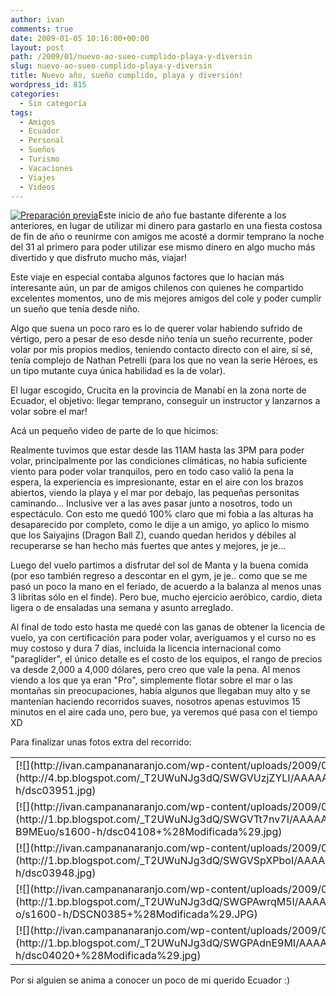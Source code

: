 ```yaml
---
author: ivan
comments: true
date: 2009-01-05 10:16:00+00:00
layout: post
path: /2009/01/nuevo-ao-sueo-cumplido-playa-y-diversin
slug: nuevo-ao-sueo-cumplido-playa-y-diversin
title: Nuevo año, sueño cumplido, playa y diversión!
wordpress_id: 815
categories:
  - Sin categoría
tags:
  - Amigos
  - Ecuador
  - Personal
  - Sueños
  - Turismo
  - Vacaciones
  - Viajes
  - Videos
---
```


[![Preparación previa](http://ivan.campananaranjo.com/wp-content/uploads/2009/01/dsc04008-Modificada.jpg)](http://1.bp.blogspot.com/_T2UWuNJg3dQ/SWF_0H2B-jI/AAAAAAAABQY/4AcwqseRYeA/s1600-h/dsc04008+%28Modificada%29.jpg)Este inicio de año fue bastante diferente a los anteriores, en lugar de utilizar mi dinero para gastarlo en una fiesta costosa de fin de año o reunirme con amigos me acosté a dormir temprano la noche del 31 al primero para poder utilizar ese mismo dinero en algo mucho más divertido y que disfruto mucho más, viajar!

Este viaje en especial contaba algunos factores que lo hacían más interesante aún, un par de amigos chilenos con quienes he compartido excelentes momentos, uno de mis mejores amigos del cole y poder cumplir un sueño que tenía desde niño.

Algo que suena un poco raro es lo de querer volar habiendo sufrido de vértigo, pero a pesar de eso desde niño tenía un sueño recurrente, poder volar por mis propios medios, teniendo contacto directo con el aire, sí sé, tenía complejo de Nathan Petrelli (para los que no vean la serie Héroes, es un tipo mutante cuya única habilidad es la de volar).

El lugar escogido, Crucita en la provincia de Manabí en la zona norte de Ecuador, el objetivo: llegar temprano, conseguir un instructor y lanzarnos a volar sobre el mar!

Acá un pequeño video de parte de lo que hicimos:

Realmente tuvimos que estar desde las 11AM hasta las 3PM para poder volar, principalmente por las condiciones climáticas, no había suficiente viento para poder volar tranquilos, pero en todo caso valió la pena la espera, la experiencia es impresionante, estar en el aire con los brazos abiertos, viendo la playa y el mar por debajo, las pequeñas personitas caminando... Inclusive ver a las aves pasar junto a nosotros, todo un espectáculo. Con esto me quedó 100% claro que mi fobia a las alturas ha desaparecido por completo, como le dije a un amigo, yo aplico lo mismo que los Saiyajins (Dragon Ball Z), cuando quedan heridos y débiles al recuperarse se han hecho más fuertes que antes y mejores, je je...

Luego del vuelo partimos a disfrutar del sol de Manta y la buena comida (por eso también regreso a descontar en el gym, je je.. como que se me pasó un poco la mano en el feriado, de acuerdo a la balanza al menos unas 3 libritas sólo en el finde). Pero bue, mucho ejercicio aeróbico, cardio, dieta ligera o de ensaladas una semana y asunto arreglado.

Al final de todo esto hasta me quedé con las ganas de obtener la licencia de vuelo, ya con certificación para poder volar, averiguamos y el curso no es muy costoso y dura 7 días, incluida la licencia internacional como "paraglider", el único detalle es el costo de los equipos, el rango de precios va desde 2,000 a 4,000 dólares, pero creo que vale la pena. Al menos viendo a los que ya eran "Pro", simplemente flotar sobre el mar o las montañas sin preocupaciones, había algunos que llegaban muy alto y se mantenían haciendo recorridos suaves, nosotros apenas estuvimos 15 minutos en el aire cada uno, pero bue, ya veremos qué pasa con el tiempo XD

Para finalizar unas fotos extra del recorrido:

<table >
<tbody ><tr >

<td >
[![](http://ivan.campananaranjo.com/wp-content/uploads/2009/01/dsc03951.jpg)](http://4.bp.blogspot.com/_T2UWuNJg3dQ/SWGVUzjZYLI/AAAAAAAABRo/OnrnoJ_4myI/s1600-h/dsc03951.jpg)

</td>
<td >
[![](http://ivan.campananaranjo.com/wp-content/uploads/2009/01/DSCN0347-Modificada.jpg)](http://3.bp.blogspot.com/_T2UWuNJg3dQ/SWGVUVBe81I/AAAAAAAABRg/588nyyk3eC4/s1600-h/DSCN0347+%28Modificada%29.JPG)

</td></tr>
<tr >

<td >
[![](http://ivan.campananaranjo.com/wp-content/uploads/2009/01/dsc04108-Modificada.jpg)](http://1.bp.blogspot.com/_T2UWuNJg3dQ/SWGVTt7nv7I/AAAAAAAABRY/15Xo-B9MEuo/s1600-h/dsc04108+%28Modificada%29.jpg)

</td>
<td >
[![](http://ivan.campananaranjo.com/wp-content/uploads/2009/01/dsc03949.jpg)](http://1.bp.blogspot.com/_T2UWuNJg3dQ/SWGVTfoQIiI/AAAAAAAABRQ/FPk_KHCOUuw/s1600-h/dsc03949.jpg)

</td></tr>
<tr >

<td >
[![](http://ivan.campananaranjo.com/wp-content/uploads/2009/01/dsc03948.jpg)](http://1.bp.blogspot.com/_T2UWuNJg3dQ/SWGVSpXPboI/AAAAAAAABRI/YNiyXCCf60A/s1600-h/dsc03948.jpg)

</td>
<td >
[![](http://ivan.campananaranjo.com/wp-content/uploads/2009/01/dsc04071.jpg)](http://4.bp.blogspot.com/_T2UWuNJg3dQ/SWGPBMwUVDI/AAAAAAAABRA/Z5_zMxh-U1M/s1600-h/dsc04071.jpg)

</td>
</tr>
<tr >

<td >
[![](http://ivan.campananaranjo.com/wp-content/uploads/2009/01/DSCN0385-Modificada.jpg)](http://1.bp.blogspot.com/_T2UWuNJg3dQ/SWGPAwrqM5I/AAAAAAAABQ4/uy9VTLQg1-o/s1600-h/DSCN0385+%28Modificada%29.JPG)

</td>
<td >
[![](http://ivan.campananaranjo.com/wp-content/uploads/2009/01/dsc04112-Modificada.jpg)](http://1.bp.blogspot.com/_T2UWuNJg3dQ/SWGPA20G1vI/AAAAAAAABQw/WwDFPO5jcdA/s1600-h/dsc04112+%28Modificada%29.jpg)

</td>
</tr>
<tr >

<td >
[![](http://ivan.campananaranjo.com/wp-content/uploads/2009/01/dsc04020-Modificada.jpg)](http://1.bp.blogspot.com/_T2UWuNJg3dQ/SWGPAdnE9MI/AAAAAAAABQo/yrc9sf6Ld4s/s1600-h/dsc04020+%28Modificada%29.jpg)

</td>
<td >
[![](http://ivan.campananaranjo.com/wp-content/uploads/2009/01/dsc03976-Modificada.jpg)](http://4.bp.blogspot.com/_T2UWuNJg3dQ/SWGPABb0YoI/AAAAAAAABQg/MY13qGYqbXc/s1600-h/dsc03976+%28Modificada%29.jpg)

</td></tr>
</tbody></table>

Por si alguien se anima a conocer un poco de mi querido Ecuador :)
